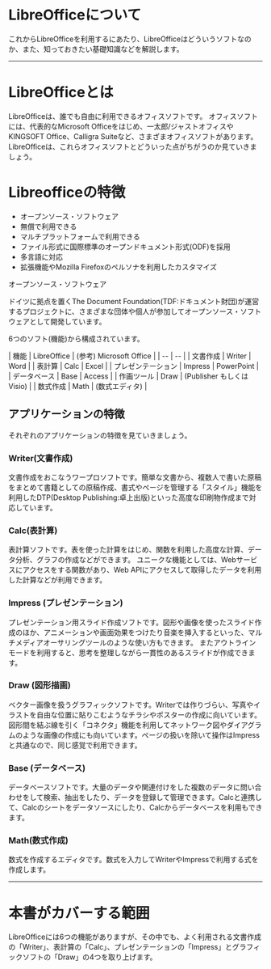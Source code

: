 LibreOfficeについて
===================

これからLibreOfficeを利用するにあたり、LibreOfficeはどういうソフトなのか、また、知っておきたい基礎知識などを解説します。

----

# LibreOfficeとは

LibreOfficeは、誰でも自由に利用できるオフィスソフトです。
オフィスソフトには、代表的なMicrosoft Officeをはじめ、一太郎/ジャストオフィスやKINGSOFT Office、Calligra Suiteなど、さまざまオフィスソフトがあります。
LibreOfficeは、これらオフィスソフトとどういった点がちがうのか見ていきましょう。


# Libreofficeの特徴

- オープンソース・ソフトウェア
- 無償で利用できる
- マルチプラットフォームで利用できる
- ファイル形式に国際標準のオープンドキュメント形式(ODF)を採用
- 多言語に対応
- 拡張機能やMozilla Firefoxのペルソナを利用したカスタマイズ

オープンソース・ソフトウェア



ドイツに拠点を置くThe Document Foundation(TDF:ドキュメント財団)が運営するプロジェクトに、さまざまな団体や個人が参加してオープンソース・ソフトウェアとして開発しています。






6つのソフト(機能)から構成されています。

| 機能 | LibreOffice | (参考) Microsoft Office |
| -- | -- |
| 文書作成 | Writer | Word |
| 表計算 | Calc | Excel |
| プレゼンテーション | Impress | PowerPoint |
| データベース | Base | Access |
| 作画ツール | Draw | (Publisher もしくは Visio) |
| 数式作成 | Math | (数式エディタ) |

## アプリケーションの特徴

それぞれのアプリケーションの特徴を見ていきましょう。

### Writer(文書作成)

文書作成をおこなうワープロソフトです。簡単な文書から、複数人で書いた原稿をまとめて書籍としての原稿作成、書式やページを管理する「スタイル」機能を利用したDTP(Desktop Publishing:卓上出版)といった高度な印刷物作成まで対応しています。

### Calc(表計算)

表計算ソフトです。表を使った計算をはじめ、関数を利用した高度な計算、データ分析、グラフの作成などができます。
ユニークな機能としては、Webサービスにアクセスをする関数があり、Web APIにアクセスして取得したデータを利用した計算などが利用できます。

### Impress (プレゼンテーション)

プレゼンテーション用スライド作成ソフトです。図形や画像を使ったスライド作成のほか、アニメーションや画面効果をつけたり音楽を挿入するといった、マルチメディアオーサリングツールのような使い方もできます。
またアウトラインモードを利用すると、思考を整理しながら一貫性のあるスライドが作成できます。

### Draw (図形描画)

ベクター画像を扱うグラフィックソフトです。Writerでは作りづらい、写真やイラストを自由な位置に貼りこむようなチラシやポスターの作成に向いています。図形間を結ぶ線を引く「コネクタ」機能を利用してネットワーク図やダイアグラムのような画像の作成にも向いています。ページの扱いを除いて操作はImpressと共通なので、同じ感覚で利用できます。

### Base (データベース)

データベースソフトです。大量のデータや関連付けをした複数のデータに問い合わせをして検索、抽出をしたり、データを登録して管理できます。Calcと連携して、Calcのシートをデータソースにしたり、Calcからデータベースを利用もできます。

### Math(数式作成)

数式を作成するエディタです。数式を入力してWriterやImpressで利用する式を作成します。


----

# 本書がカバーする範囲

LibreOfficeには6つの機能がありますが、その中でも、よく利用される文書作成の「Writer」、表計算の「Calc」、プレゼンテーションの「Impress」とグラフィックソフトの「Draw」の4つを取り上げます。




